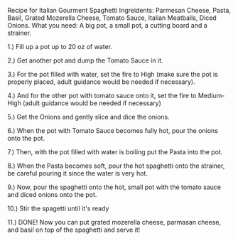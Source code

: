 Recipe for Italian Gourment Spaghetti
Ingreidents: Parmesan Cheese, Pasta, Basil, Grated Mozerella Cheese, Tomato Sauce, Italian Meatballs, Diced Onions.
What you need: A big pot, a small pot, a cutting board and a strainer.

1.) Fill up a pot up to 20 oz of water.

2.) Get another pot and dump the Tomato Sauce in it.

3.) For the pot filled with water, set the fire to High (make sure the pot 
is properly placed, adult guidance would be needed if necessary).

4.) And for the other pot with tomato sauce onto it, 
set the fire to Medium-High (adult guidance would be needed if necessary)

5.) Get the Onions and gently slice and dice the onions.

6.) When the pot with Tomato Sauce becomes fully hot, pour the onions onto the pot.

7.) Then, with the pot filled with water is boiling put the Pasta into the pot.

8.) When the Pasta becomes soft, pour the hot spaghetti onto the strainer, 
be careful pouring it since the water is very hot.

9.) Now, pour the spaghetti onto the hot, small pot with the tomato sauce and diced onions onto the pot.

10.) Stir the spagetti until it's ready

11.) DONE! Now you can put grated mozerella cheese, parmasan cheese, 
and basil on top of the spaghetti and serve it!
